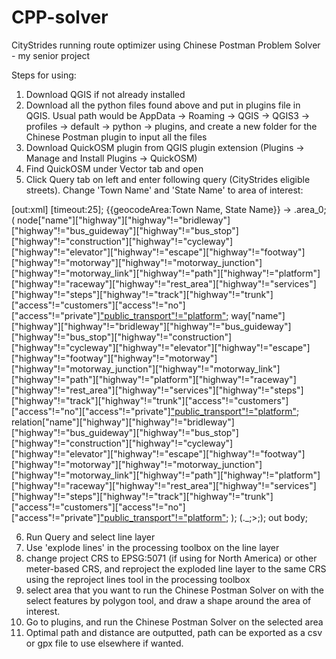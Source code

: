 # CPP-solver
CityStrides running route optimizer using Chinese Postman Problem Solver - my senior project

Steps for using:
1. Download QGIS if not already installed
2. Download all the python files found above and put in plugins file in QGIS. Usual path would be AppData -> Roaming -> QGIS -> QGIS3 -> profiles -> default -> python -> plugins, and create a new folder for the Chinese Postman plugin to input all the files
3. Download QuickOSM plugin from QGIS plugin extension (Plugins -> Manage and Install Plugins -> QuickOSM)
4. Find QuickOSM under Vector tab and open
5. Click Query tab on left and enter following query (CityStrides eligible streets). Change 'Town Name' and 'State Name' to area of interest:

[out:xml] [timeout:25];
{{geocodeArea:Town Name, State Name}} -> .area_0;
(
node["name"]["highway"]["highway"!="bridleway"]["highway"!="bus_guideway"]["highway"!="bus_stop"]["highway"!="construction"]["highway"!="cycleway"]     ["highway"!="elevator"]["highway"!="escape"]["highway"!="footway"]["highway"!="motorway"]["highway"!="motorway_junction"]["highway"!="motorway_link"]["highway"!="path"]["highway"!="platform"]["highway"!="raceway"]["highway"!="rest_area"]["highway"!="services"]["highway"!="steps"]["highway"!="track"]["highway"!="trunk"]["access"!="customers"]["access"!="no"]["access"!="private"]["public_transport"!="platform"](area.area_0);
way["name"]["highway"]["highway"!="bridleway"]["highway"!="bus_guideway"]["highway"!="bus_stop"]["highway"!="construction"]["highway"!="cycleway"]["highway"!="elevator"]["highway"!="escape"]["highway"!="footway"]["highway"!="motorway"]["highway"!="motorway_junction"]["highway"!="motorway_link"]["highway"!="path"]["highway"!="platform"]["highway"!="raceway"]["highway"!="rest_area"]["highway"!="services"]["highway"!="steps"]["highway"!="track"]["highway"!="trunk"]["access"!="customers"]["access"!="no"]["access"!="private"]["public_transport"!="platform"](area.area_0);
relation["name"]["highway"]["highway"!="bridleway"]["highway"!="bus_guideway"]["highway"!="bus_stop"]["highway"!="construction"]["highway"!="cycleway"]["highway"!="elevator"]["highway"!="escape"]["highway"!="footway"]["highway"!="motorway"]["highway"!="motorway_junction"]["highway"!="motorway_link"]["highway"!="path"]["highway"!="platform"]["highway"!="raceway"]["highway"!="rest_area"]["highway"!="services"]["highway"!="steps"]["highway"!="track"]["highway"!="trunk"]["access"!="customers"]["access"!="no"]["access"!="private"]["public_transport"!="platform"](area.area_0);
);
(._;>;);
out body;

6. Run Query and select line layer
7. Use 'explode lines' in the processing toolbox on the line layer
8. change project CRS to EPSG:5071 (if using for North America) or other meter-based CRS, and reproject the exploded line layer to the same CRS using the reproject lines tool in the processing toolbox
9. select area that you want to run the Chinese Postman Solver on with the select features by polygon tool, and draw a shape around the area of interest.
10. Go to plugins, and run the Chinese Postman Solver on the selected area
11. Optimal path and distance are outputted, path can be exported as a csv or gpx file to use elsewhere if wanted.


